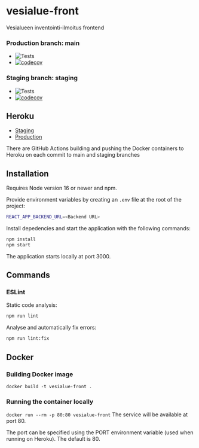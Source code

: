 # vesialue-front

Vesialueen inventointi-ilmoitus frontend

### Production branch: main
- ![Tests](https://github.com/ohtuprojekti-2022/vesialue-front/actions/workflows/heroku-prod.yml/badge.svg?branch=main)
- [![codecov](https://codecov.io/gh/ohtuprojekti-2022/vesialue-front/branch/main/graph/badge.svg?token=9K2Y141HQT)](https://codecov.io/gh/ohtuprojekti-2022/vesialue-front)

### Staging branch: staging
- ![Tests](https://github.com/ohtuprojekti-2022/vesialue-front/actions/workflows/heroku-staging.yml/badge.svg?branch=staging)
- [![codecov](https://codecov.io/gh/ohtuprojekti-2022/vesialue-front/branch/staging/graph/badge.svg?token=9K2Y141HQT)](https://codecov.io/gh/ohtuprojekti-2022/vesialue-front)

## Heroku
- [Staging](https://vesialue-front-staging.herokuapp.com)
- [Production](https://vesialue-front.herokuapp.com)

There are GitHub Actions building and pushing the Docker containers to Heroku on each commit to main and staging branches

## Installation

Requires Node version 16 or newer and npm.

Provide environment variables by creating an `.env` file at the root of the project:
```bash
REACT_APP_BACKEND_URL=<Backend URL>
```

Install depedencies and start the application with the following commands:

```bash
npm install
npm start
```
The application starts locally at port 3000.

## Commands

### ESLint

Static code analysis:
```bash
npm run lint
```

Analyse and automatically fix errors:
```bash
npm run lint:fix
```

## Docker
### Building Docker image
```docker build -t vesialue-front .```

### Running the container locally
```docker run --rm -p 80:80 vesialue-front```
The service will be available at port 80.

The port can be specified using the PORT environment variable
(used when running on Heroku). The default is 80.

